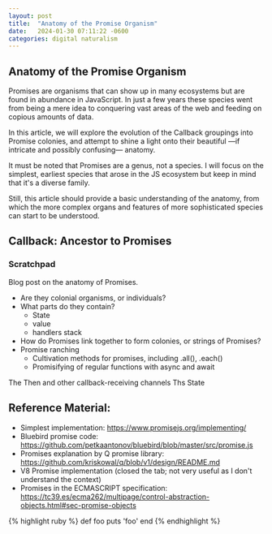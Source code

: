 ```yaml
---
layout: post
title:  "Anatomy of the Promise Organism"
date:   2024-01-30 07:11:22 -0600
categories: digital naturalism
---
```


## Anatomy of the Promise Organism

Promises are organisms that can show up in many ecosystems but are found in abundance in JavaScript. In just a few years these species went from being a mere idea to conquering vast areas of the web and feeding on copious amounts of data.

In this article, we will explore the evolution of the Callback groupings into Promise colonies, and attempt to shine a light onto their beautiful —if intricate and possibly confusing— anatomy.

It must be noted that Promises are a genus, not a species. I will focus on the simplest, earliest species that arose in the JS ecosystem but keep in mind that it's a diverse family. 

Still, this article should provide a basic understanding of the anatomy, from which the more complex organs and features of more sophisticated species can start to be understood.

## Callback: Ancestor to Promises

### Scratchpad
Blog post on the anatomy of Promises.

* Are they colonial organisms, or individuals?
* What parts do they contain? 
	* State
	* value
	* handlers stack 
* How do Promises link together to form colonies, or strings of Promises?
* Promise ranching
	* Cultivation methods for promises, including .all(), .each()
	* Promisifying of regular functions with async and await

The Then and other callback-receiving channels
Ths State

## Reference Material:
- Simplest implementation: https://www.promisejs.org/implementing/ 
- Bluebird promise code: https://github.com/petkaantonov/bluebird/blob/master/src/promise.js
- Promises explanation by Q promise library: https://github.com/kriskowal/q/blob/v1/design/README.md
- V8 Promise implementation (closed the tab; not very useful as I don't understand the context)
- Promises in the ECMASCRIPT specification: https://tc39.es/ecma262/multipage/control-abstraction-objects.html#sec-promise-objects

{% highlight ruby %}
def foo
  puts 'foo'
end
{% endhighlight %}
